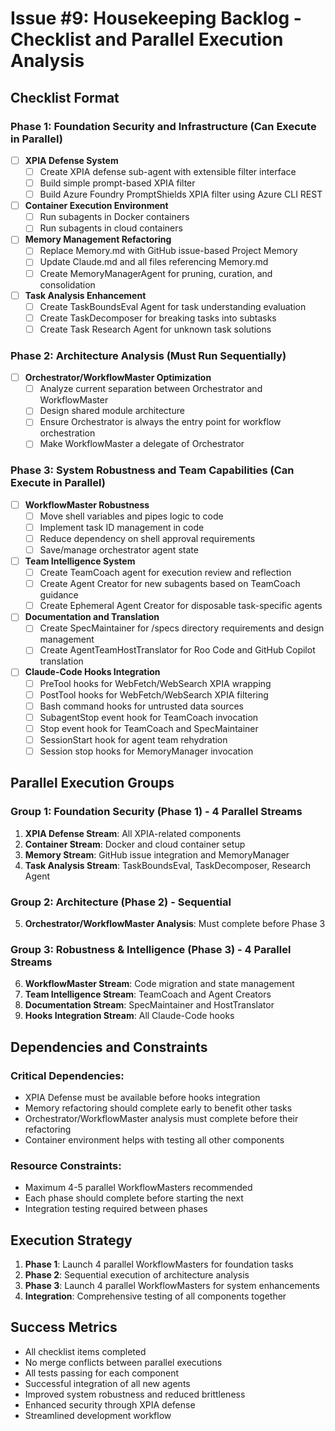 # Issue #9: Housekeeping Backlog - Checklist and Parallel Execution Analysis

## Checklist Format

### Phase 1: Foundation Security and Infrastructure (Can Execute in Parallel)
- [ ] **XPIA Defense System**
  - [ ] Create XPIA defense sub-agent with extensible filter interface
  - [ ] Build simple prompt-based XPIA filter
  - [ ] Build Azure Foundry PromptShields XPIA filter using Azure CLI REST
  
- [ ] **Container Execution Environment**
  - [ ] Run subagents in Docker containers
  - [ ] Run subagents in cloud containers
  
- [ ] **Memory Management Refactoring**
  - [ ] Replace Memory.md with GitHub issue-based Project Memory
  - [ ] Update Claude.md and all files referencing Memory.md
  - [ ] Create MemoryManagerAgent for pruning, curation, and consolidation
  
- [ ] **Task Analysis Enhancement**
  - [ ] Create TaskBoundsEval Agent for task understanding evaluation
  - [ ] Create TaskDecomposer for breaking tasks into subtasks
  - [ ] Create Task Research Agent for unknown task solutions

### Phase 2: Architecture Analysis (Must Run Sequentially)
- [ ] **Orchestrator/WorkflowMaster Optimization**
  - [ ] Analyze current separation between Orchestrator and WorkflowMaster
  - [ ] Design shared module architecture
  - [ ] Ensure Orchestrator is always the entry point for workflow orchestration
  - [ ] Make WorkflowMaster a delegate of Orchestrator

### Phase 3: System Robustness and Team Capabilities (Can Execute in Parallel)
- [ ] **WorkflowMaster Robustness**
  - [ ] Move shell variables and pipes logic to code
  - [ ] Implement task ID management in code
  - [ ] Reduce dependency on shell approval requirements
  - [ ] Save/manage orchestrator agent state
  
- [ ] **Team Intelligence System**
  - [ ] Create TeamCoach agent for execution review and reflection
  - [ ] Create Agent Creator for new subagents based on TeamCoach guidance
  - [ ] Create Ephemeral Agent Creator for disposable task-specific agents
  
- [ ] **Documentation and Translation**
  - [ ] Create SpecMaintainer for /specs directory requirements and design management
  - [ ] Create AgentTeamHostTranslator for Roo Code and GitHub Copilot translation
  
- [ ] **Claude-Code Hooks Integration**
  - [ ] PreTool hooks for WebFetch/WebSearch XPIA wrapping
  - [ ] PostTool hooks for WebFetch/WebSearch XPIA filtering
  - [ ] Bash command hooks for untrusted data sources
  - [ ] SubagentStop event hook for TeamCoach invocation
  - [ ] Stop event hook for TeamCoach and SpecMaintainer
  - [ ] SessionStart hook for agent team rehydration
  - [ ] Session stop hooks for MemoryManager invocation

## Parallel Execution Groups

### Group 1: Foundation Security (Phase 1) - 4 Parallel Streams
1. **XPIA Defense Stream**: All XPIA-related components
2. **Container Stream**: Docker and cloud container setup
3. **Memory Stream**: GitHub issue integration and MemoryManager
4. **Task Analysis Stream**: TaskBoundsEval, TaskDecomposer, Research Agent

### Group 2: Architecture (Phase 2) - Sequential
5. **Orchestrator/WorkflowMaster Analysis**: Must complete before Phase 3

### Group 3: Robustness & Intelligence (Phase 3) - 4 Parallel Streams
6. **WorkflowMaster Stream**: Code migration and state management
7. **Team Intelligence Stream**: TeamCoach and Agent Creators
8. **Documentation Stream**: SpecMaintainer and HostTranslator
9. **Hooks Integration Stream**: All Claude-Code hooks

## Dependencies and Constraints

### Critical Dependencies:
- XPIA Defense must be available before hooks integration
- Memory refactoring should complete early to benefit other tasks
- Orchestrator/WorkflowMaster analysis must complete before their refactoring
- Container environment helps with testing all other components

### Resource Constraints:
- Maximum 4-5 parallel WorkflowMasters recommended
- Each phase should complete before starting the next
- Integration testing required between phases

## Execution Strategy

1. **Phase 1**: Launch 4 parallel WorkflowMasters for foundation tasks
2. **Phase 2**: Sequential execution of architecture analysis
3. **Phase 3**: Launch 4 parallel WorkflowMasters for system enhancements
4. **Integration**: Comprehensive testing of all components together

## Success Metrics
- All checklist items completed
- No merge conflicts between parallel executions
- All tests passing for each component
- Successful integration of all new agents
- Improved system robustness and reduced brittleness
- Enhanced security through XPIA defense
- Streamlined development workflow
